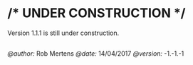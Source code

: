 # /* UNDER CONSTRUCTION */
Version 1.1.1 is still under construction.

##

_@author:_ Rob Mertens
_@date:_ 14/04/2017
_@version:_ -1.-1.-1
